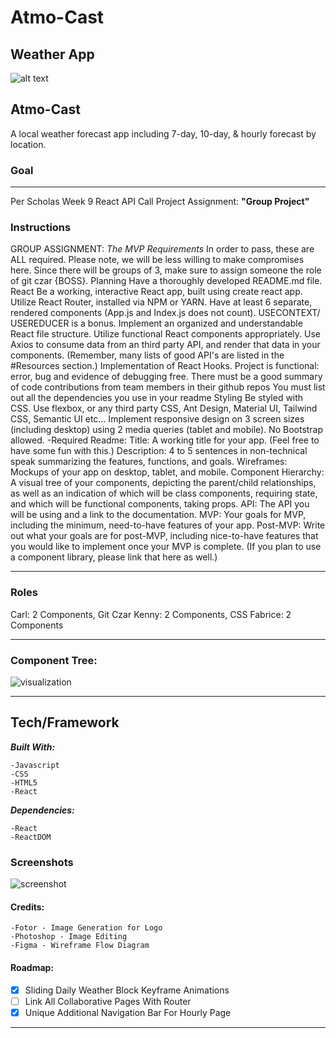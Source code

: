 # Atmo-Cast

## Weather App

![alt text](https://i.ibb.co/r29rxWk/cleancut-logo-for-README-3-resize.png)

## Atmo-Cast

A local weather forecast app including 7-day, 10-day, & hourly forecast by location.

### Goal

---

Per Scholas Week 9 React API Call Project Assignment: **"Group Project"**

### Instructions

GROUP ASSIGNMENT:
_The MVP Requirements_
In order to pass, these are ALL required. Please note, we will be less willing to make compromises here.
Since there will be groups of 3, make sure to assign someone the role of git czar {BOSS}.
Planning
Have a thoroughly developed README.md file.
React Be a working, interactive React app, built using create react app.
Utilize React Router, installed via NPM or YARN.
Have at least 6 separate, rendered components (App.js and Index.js does not count).
USECONTEXT/ USEREDUCER is a bonus.
Implement an organized and understandable React file structure.
Utilize functional React components appropriately.
Use Axios to consume data from an third party API, and render that data in your components. (Remember, many lists of good API's are listed in the #Resources section.)
Implementation of React Hooks.
Project is functional: error, bug and evidence of debugging free.
There must be a good summary of code contributions from team members in their github repos
You must list out all the dependencies you use in your readme
Styling
Be styled with CSS.
Use flexbox, or any third party CSS, Ant Design, Material UI, Tailwind CSS, Semantic UI etc...
Implement responsive design on 3 screen sizes (including desktop) using 2 media queries (tablet and mobile).
No Bootstrap allowed.
-Required Readme:
Title: A working title for your app. (Feel free to have some fun with this.)
Description: 4 to 5 sentences in non-technical speak summarizing the features, functions, and goals.
Wireframes: Mockups of your app on desktop, tablet, and mobile.
Component Hierarchy: A visual tree of your components, depicting the parent/child relationships, as well as an indication of which will be class components, requiring state, and which will be functional components, taking props.
API: The API you will be using and a link to the documentation.
MVP: Your goals for MVP, including the minimum, need-to-have features of your app.
Post-MVP: Write out what your goals are for post-MVP, including nice-to-have features that you would like to implement once your MVP is complete. (If you plan to use a component library, please link that here as well.)

---

### Roles

Carl: 2 Components, Git Czar
Kenny: 2 Components, CSS
Fabrice: 2 Components

---

### Component Tree:

![visualization](https://i.ibb.co/5BGq3JG/group-rect-diagram.pnghttps://files.slack.com/files-pri/T04411PBUN8-F05JRH90G5V/7dayforecast.png)

---

## Tech/Framework

**_Built With:_**

```
-Javascript
-CSS
-HTML5
-React

```

**_Dependencies:_**

```
-React
-ReactDOM
```

### Screenshots

![screenshot](https://i.ibb.co/JQh7XXf/ss1.png)

#### Credits:

```
-Fotor - Image Generation for Logo
-Photoshop - Image Editing
-Figma - Wireframe Flow Diagram

```

#### Roadmap:

- [x] Sliding Daily Weather Block Keyframe Animations
- [ ] Link All Collaborative Pages With Router
- [x] Unique Additional Navigation Bar For Hourly Page

---
